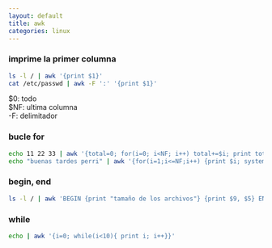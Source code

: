 ```yaml
---
layout: default
title: awk
categories: linux
---
```

### imprime la primer columna
```bash
ls -l / | awk '{print $1}'
cat /etc/passwd | awk -F ':' '{print $1}'
```
$0: todo  
$NF: ultima columna  
-F: delimitador  
### bucle for
```bash
echo 11 22 33 | awk '{total=0; for(i=0; i<NF; i++) total+=$i; print total}'
echo "buenas tardes perri" | awk '{for(i=1;i<=NF;i++) {print $i; system("sleep 1")}}'
```
### begin, end
```bash
ls -l / | awk 'BEGIN {print "tamaño de los archivos"} {print $9, $5} END{print "chau"}'
```
### while
```bash
echo | awk '{i=0; while(i<10){ print i; i++}}'

```
